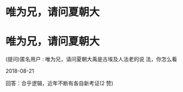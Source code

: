 # 唯为兄，请问夏朝大

# 唯为兄，请问夏朝大

(提问)匿名用户 : 唯为兄，请问夏朝大禹是古埃及人法老的说 法，你怎么看

2018-08-21

回答：合乎逻辑，近年不断有各自新考证(2 赞)